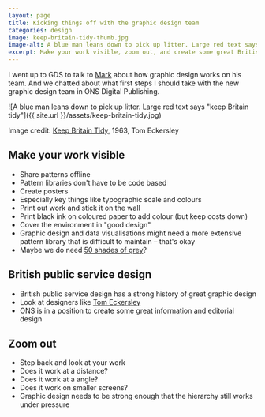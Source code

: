 ```yaml
---
layout: page
title: Kicking things off with the graphic design team
categories: design
image: keep-britain-tidy-thumb.jpg
image-alt: A blue man leans down to pick up litter. Large red text says "keep Britain tidy"
excerpt: Make your work visible, zoom out, and create some great British public service design.
---
```


<p class="lede">I went up to GDS to talk to <a href="https://twitter.com/markhurrell">Mark</a> about how graphic design works on his team. And we chatted about what first steps I should take with the new graphic design team in ONS Digital Publishing.</p>

![A blue man leans down to pick up litter. Large red text says "keep Britain tidy"]({{ site.url }}/assets/keep-britain-tidy.jpg)
<p class="post-meta">Image credit: <a href="http://visualarts.britishcouncil.org/collection/artists/eckersley-tom-1914/object/keep-britain-tidy-eckersley-1963-m116">Keep Britain Tidy</a>, 1963, Tom Eckersley</p>

## Make your work visible

- Share patterns offline
- Pattern libraries don't have to be code based
- Create posters
- Especially key things like typographic scale and colours
- Print out work and stick it on the wall
- Print black ink on coloured paper to add colour (but keep costs down)
- Cover the environment in "good design"
- Graphic design and data visualisations might need a more extensive pattern library that is difficult to maintain – that's okay
- Maybe we do need [50 shades of grey](http://onsdigital.github.io/ons-pattern-library-starter/colour/#greys)?

## British public service design
- British public service design has a strong history of great graphic design
- Look at designers like [Tom Eckersley](https://en.wikipedia.org/wiki/Tom_Eckersley)
- ONS is in a position to create some great information and editorial design

## Zoom out
- Step back and look at your work
- Does it work at a distance?
- Does it work at a angle?
- Does it work on smaller screens?
- Graphic design needs to be strong enough that the hierarchy still works under pressure
